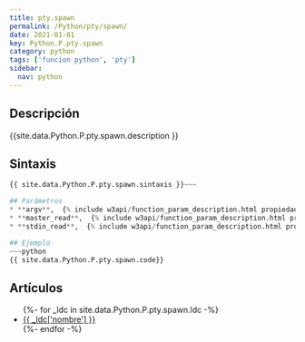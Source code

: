 ```yaml
---
title: pty.spawn
permalink: /Python/pty/spawn/
date: 2021-01-01
key: Python.P.pty.spawn
category: python
tags: ['funcion python', 'pty']
sidebar: 
  nav: python
---
```


## Descripción
{{site.data.Python.P.pty.spawn.description }}

## Sintaxis
~~~python
{{ site.data.Python.P.pty.spawn.sintaxis }}~~~

## Parámetros
* **argv**,  {% include w3api/function_param_description.html propiedad=site.data.Python.P.pty.spawn valor="argv" %}
* **master_read**,  {% include w3api/function_param_description.html propiedad=site.data.Python.P.pty.spawn valor="master_read" %}
* **stdin_read**,  {% include w3api/function_param_description.html propiedad=site.data.Python.P.pty.spawn valor="stdin_read" %}

## Ejemplo
~~~python
{{ site.data.Python.P.pty.spawn.code}}
~~~

## Artículos
<ul>
{%- for _ldc in site.data.Python.P.pty.spawn.ldc -%}
   <li>
       <a href="{{_ldc['url'] }}">{{ _ldc['nombre'] }}</a>
   </li>
{%- endfor -%}
</ul>
